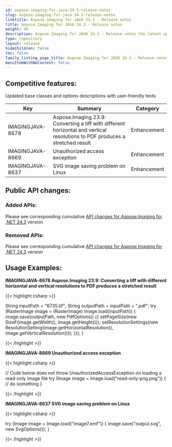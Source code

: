 ```yaml
---
id: aspose-imaging-for-java-24-3-release-notes
slug: aspose-imaging-for-java-24-3-release-notes
linktitle: Aspose.Imaging for JAVA 24.3 - Release notes
title: Aspose.Imaging for JAVA 24.3 - Release notes
weight: 48
description: Aspose.Imaging for JAVA 24.3 - Release notes the latest updates and fixes.
type: repository
layout: release
hideChildren: false
toc: false
family_listing_page_title: Aspose.Imaging for JAVA 24.3 - Release notes
menuItemWithNoContent: false
---
```


## Competitive features:
Updated base classes and options descriptions with user-friendly texts

| **Key**         | **Summary**                                                                                                                                                              | **Category** |
|-----------------|--------------------------------------------------------------------------------------------------------------------------------------------------------------------------|--------------|
| IMAGINGJAVA-8678 | Aspose.Imaging 23.9: Converting a tiff with different horizontal and vertical resolutions to PDF produces a stretched result                                                                                                                                  | Enhancement      |
| IMAGINGJAVA-8669 | Unauthorized access exception                                                                                                                                  | Enhancement      |
| IMAGINGJAVA-8637 | SVG image saving problem on Linux                                                                                                                                  | Enhancement      |

## Public API changes:

### Added APIs:

Please see corresponding cumulative [API changes for Aspose.Imaging for .NET 24.3](https://releases.aspose.com/imaging/net/release-notes/2024/aspose-imaging-for-net-24-3-release-notes/) version

### Removed APIs:

Please see corresponding cumulative [API changes for Aspose.Imaging for .NET 24.3](https://releases.aspose.com/imaging/net/release-notes/2024/aspose-imaging-for-net-24-3-release-notes/) version

## Usage Examples:

**IMAGINGJAVA-8678 Aspose.Imaging 23.9: Converting a tiff with different horizontal and vertical resolutions to PDF produces a stretched result**

{{< highlight csharp >}}

String inputPath = "6735.tif";
String outputPath = inputPath + ".pdf";
try (RasterImage image = (RasterImage) Image.load(inputPath))
{
    image.save(outputPath, new PdfOptions()
    {{
        setPageSize(new SizeF(image.getWidth(), image.getHeight()));
        setResolutionSettings(new ResolutionSetting(image.getHorizontalResolution(), image.getVerticalResolution()));
    }});
}

{{< /highlight >}}

**IMAGINGJAVA-8669 Unauthorized access exception**

{{< highlight csharp >}}

// Code below does not throw UnauthorizedAccessException on loading a read-only image file
try (Image image = Image.load("read-only-png.png"))
{
  // do something
}

{{< /highlight >}}

**IMAGINGJAVA-8637 SVG image saving problem on Linux**

{{< highlight csharp >}}

try (Image image = Image.load("image7.emf")) {
   image.save("output.svg", new SvgOptions());
}

{{< /highlight >}}


